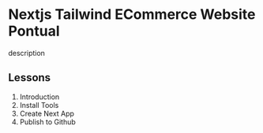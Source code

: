 # Nextjs Tailwind ECommerce Website Pontual

description

## Lessons

1. Introduction
2. Install Tools
3. Create Next App
4. Publish to Github
